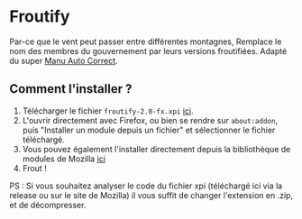 # Froutify
Par-ce que le vent peut passer entre différentes montagnes,
Remplace le nom des membres du gouvernement par leurs versions froutifiées.
Adapté du super [Manu Auto Correct](https://github.com/Bo-Duke/Manu-Auto-Correct).

## Comment l'installer ?
1. Télécharger le fichier `froutify-2.0-fx.xpi` [ici](https://github.com/dexeis/froutify/releases/tag/2.0).
2. L'ouvrir directement avec Firefox, ou bien se rendre sur `about:addon`, puis "Installer un module depuis un fichier" et sélectionner le fichier téléchargé.
3. Vous pouvez également l'installer directement depuis la bibliothèque de modules de Mozilla [ici](https://addons.mozilla.org/fr/firefox/addon/froutify)
4. Frout !

PS : Si vous souhaitez analyser le code du fichier xpi (téléchargé ici via la release ou sur le site de Mozilla) il vous suffit de changer l'extension en .zip, et de décompresser.  
